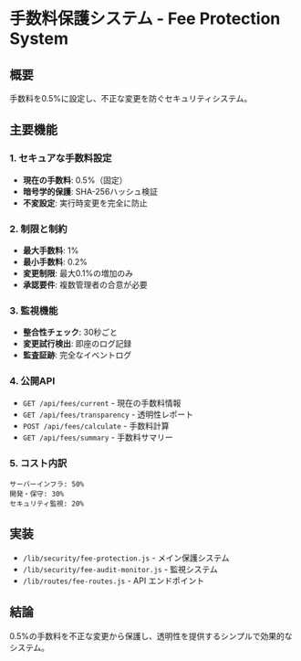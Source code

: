# 手数料保護システム - Fee Protection System

## 概要

手数料を0.5%に設定し、不正な変更を防ぐセキュリティシステム。

## 主要機能

### 1. セキュアな手数料設定
- **現在の手数料**: 0.5%（固定）
- **暗号学的保護**: SHA-256ハッシュ検証
- **不変設定**: 実行時変更を完全に防止

### 2. 制限と制約
- **最大手数料**: 1%
- **最小手数料**: 0.2%
- **変更制限**: 最大0.1%の増加のみ
- **承認要件**: 複数管理者の合意が必要

### 3. 監視機能
- **整合性チェック**: 30秒ごと
- **変更試行検出**: 即座のログ記録
- **監査証跡**: 完全なイベントログ

### 4. 公開API
- `GET /api/fees/current` - 現在の手数料情報
- `GET /api/fees/transparency` - 透明性レポート
- `POST /api/fees/calculate` - 手数料計算
- `GET /api/fees/summary` - 手数料サマリー

### 5. コスト内訳
```
サーバーインフラ: 50%
開発・保守: 30%
セキュリティ監視: 20%
```

## 実装

- `/lib/security/fee-protection.js` - メイン保護システム
- `/lib/security/fee-audit-monitor.js` - 監視システム
- `/lib/routes/fee-routes.js` - API エンドポイント

## 結論

0.5%の手数料を不正な変更から保護し、透明性を提供するシンプルで効果的なシステム。